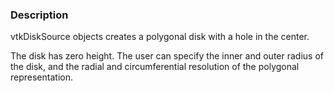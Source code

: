 ### Description

vtkDiskSource objects creates a polygonal disk with a hole in the center. 

The disk has zero height. The user can specify the inner and outer radius of the disk, and the radial and circumferential resolution of the polygonal representation.

